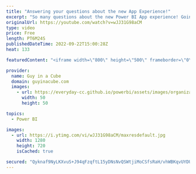 ```yaml
---
title: "Answering your questions about the new App Experience!"
excerpt: "So many questions about the new Power BI App experience! Going through a few of the themes that came out of last week's video to get you some answers! What other questions do you have that weren't covered?  📢 Become a member: https://guyinacu.be/membership \r \r *******************\r \r Want to take your"
originalUrl: https://youtube.com/watch?v=wJJ31G98aCM
type: video
price: Free
length: PT6M24S
publishedDateTime: 2022-09-22T15:00:28Z
heat: 133

featuredContent: "<iframe width=\"800\" height=\"500\" frameborder=\"0\" src=\"https://www.youtube.com/embed/wJJ31G98aCM\" allow=\"accelerometer; autoplay; encrypted-media; gyroscope; picture-in-picture\" allowfullscreen></iframe>"

provider:
  name: Guy in a Cube
  domain: guyinacube.com
  images:
    - url: https://everyday-cc.github.io/powerbi/assets/images/organizations/guyinacube.com-50x50.jpg
      width: 50
      height: 50

topics:
  - Power BI

images:
  - url: https://i.ytimg.com/vi/wJJ31G98aCM/maxresdefault.jpg
    width: 1280
    height: 720
    isCached: true

secured: "Qyknaf9NyLKXvuS+J94qFzqftL15yDNsNvQSWtjiMoCSfsRaH/vhWBKqvUYDU1l0MayrFFyisNE2yGR1ApptvQgSpXIVtiaOTK1bYbdP6e9GKIwmf0iA36/dZttUeYN3DAlD/vWN8zTl2+DJFyFUw4uju7FolLNPVdEYAKmy1Ekj5PfDv2Btqs013UdAPqfr442UAy1fs8hoQmVkRqenLLdHwvqNCRzLAthxAS2nLNh56E8V78I9x/fp30Cfhj/nEr7M/lv1s998bG8nwxDf9qylT9YYvY+cFQnzgLn9SjawhaRzamJFdypcUuClCFqyKixio92RcI+XG4KO3oq5pr2jIk9yBKzZYRHu2/aZCEtaWROndt6abv75fZmR13mW+yH52CnQnAlH9Tvs6UMH18MmoiUxIZyqpDIwYhTIYpU=;vSROj0x/c522ILgIasfyiw=="
---
```


